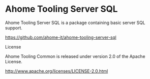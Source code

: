 Ahome Tooling Server SQL
======

Ahome Tooling Server SQL is a package containing basic server SQL support.

https://github.com/ahome-it/ahome-tooling-server-sql

License

Ahome Tooling Common is released under version 2.0 of the Apache License.

http://www.apache.org/licenses/LICENSE-2.0.html
